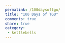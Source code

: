 ```yaml
---
permalink: /100daysoftgu/
title: "100 Days of TGU"
comments: true
share: true
category:
 - kettlebells
---
```



